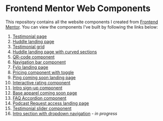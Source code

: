 # Frontend Mentor Web Components

This repository contains all the website components I created from [Frontend Mentor](https://www.frontendmentor.io/). You can view the components I've built by following the links below: 

1. [Testimonial page](https://assessment-challenge-testimonial.netlify.app)
2. [Huddle landing page](https://challenge-1-huddle-landing-page.netlify.app)
3. [Testimonial grid](https://challenge-2-testimonial-grid.netlify.app)
4. [Huddle landing page with curved sections](https://challenge-3-huddle-with-curved-sections.netlify.app/)
5. [QR-code component](https://challenge-4-qr-code.netlify.app)
6. [Navigation bar component](https://challenge-5-nav-bar.netlify.app)
7. [Fylo landing page](https://challenge-6-fylo-landing-page.netlify.app)
8. [Pricing component with toggle](https://challenge-7-pricing-component-with-toggle.netlify.app)
9. [Ping coming soon landing page](https://challenge-9-ping-coming-soon-page.netlify.app/)
10. [Interactive rating component](https://challenge-8-interactive-rating-component.netlify.app)
11. [Intro sign-up component](https://challenge-10-intro-component-with-signup-form.netlify.app/)
12. [Base apparel coming soon page](https://challenge-11-base-apparel-coming-soon.netlify.app/)
13. [FAQ Accordion component](https://challenge-12-faq-accordion.netlify.app/)
14. [Podcast Request access landing page](https://challenge-13-pod-request-access-page.netlify.app/)
15. [Testimonial slider component](https://challenge-14-bootcamp-testimonials-slider.netlify.app)
16. [Intro section with dropdown navigation](#) - _in progress_